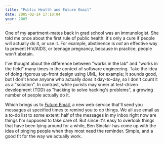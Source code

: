 ```yaml
---
title: "Public Health and Future Email"
date: 2005-02-14 17:10:04
year: 2005
---
```

<p>One of my apartment-mates back in grad school was an immunologist.  She told me once about the first rule of public health: it's only a cure if people will actually do it, or use it.  For example, abstinence is <em>not</em> an effective way to prevent HIV/AIDS, or teenage pregnancy, because in practice, people won't abstain.</p>

<p>I've thought about the difference between "works in the lab" and "works in the field" many times in the context of software engineering.  Take the idea of doing rigorous up-front design using UML, for example; it sounds good, but I don't know anyone who actually <em>does</em> it day-to-day, so I don't count it as a "solution".  In contrast, while purists may sneer at test-driven development (TDD) as "hacking to solve hacking's problems", a growing number of people actually do it.</p>

<p>Which brings us to <a href="http://futuremail.bensinclair.com/home/index">Future Email</a>, a new web service that'll send you messages at specified times to remind you to do things.  We all use email as a to-do list to some extent; half of the messages in my inbox right now are things I'm supposed to take care of.  But since it's easy to overlook things that have been lying around for a while, Ben Sinclair has come up with the idea of pinging people when they most need the reminder.  Simple, and a good fit for the way we actually work.</p>
